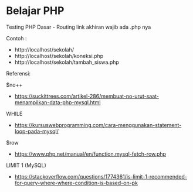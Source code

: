 # Belajar PHP

Testing PHP Dasar - Routing link akhiran wajib ada .php nya

Contoh :

- http://localhost/sekolah/
- http://localhost/sekolah/koneksi.php
- http://localhost/sekolah/tambah_siswa.php

Referensi:

$no++
- https://suckittrees.com/artikel-286/membuat-no-urut-saat-menampilkan-data-php-mysql.html

WHILE
- https://kursuswebprogramming.com/cara-menggunakan-statement-loop-pada-mysql/

$row
- https://www.php.net/manual/en/function.mysql-fetch-row.php

LIMIT 1 (MySQL)
- https://stackoverflow.com/questions/1774361/is-limit-1-recommended-for-query-where-where-condition-is-based-on-pk

